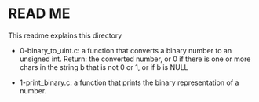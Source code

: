 # READ ME
This readme explains this directory

* 0-binary_to_uint.c: a function that converts a binary number to an unsigned int.
Return: the converted number, or 0 if there is one or more chars in the string b that is not 0 or 1, or if  b is NULL

* 1-print_binary.c: a function that prints the binary representation of a number.



